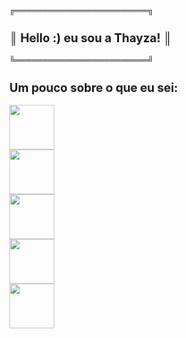    ╔════════════════════════╗
## ║ Hello :) eu sou a Thayza!   ║
   ╚════════════════════════╝

## Um pouco sobre o que eu sei:

<img src="https://cdn-icons-png.flaticon.com/128/1051/1051277.png" width="80" heigth="80" />\
<img src="https://cdn-icons-png.flaticon.com/128/732/732190.png" width="80" heigth="80" />\
<img src="https://cdn-icons-png.flaticon.com/128/5968/5968292.png" width="80" heigth="80" />\
<img src="https://cdn-icons-png.flaticon.com/128/14929/14929345.png" width="80" heigth="80" />\
<img src="https://cdn-icons-png.flaticon.com/128/919/919836.png" width="80" heigth="80" />



<!--
**ThayzaMaciel/ThayzaMaciel** is a ✨ _special_ ✨ repository because its `README.md` (this file) appears on your GitHub profile.

Here are some ideas to get you started:

- 🔭 I’m currently working on ...
- 🌱 I’m currently learning ...
- 👯 I’m looking to collaborate on ...
- 🤔 I’m looking for help with ...
- 💬 Ask me about ...
- 📫 How to reach me: ...
- 😄 Pronouns: ...
- ⚡ Fun fact: ...
-->
